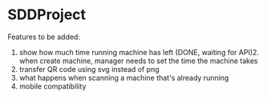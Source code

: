 # SDDProject

Features to be added:
1. show how much time running machine has left 
(DONE, waiting for API)2. when create machine, manager needs to set the time the machine takes
3. transfer QR code using svg instead of png
4. what happens when scanning a machine that's already running
5. mobile compatibility
